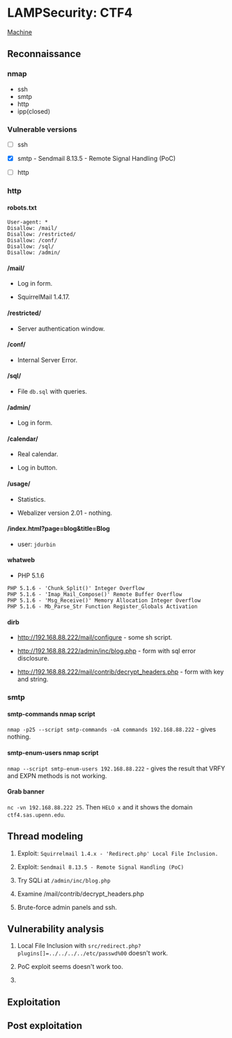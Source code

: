 # LAMPSecurity: CTF4

[Machine](https://www.vulnhub.com/entry/lampsecurity-ctf4,83/ "https://www.vulnhub.com/entry/lampsecurity-ctf4,83/")

## Reconnaissance

### nmap

* ssh
* smtp
* http
* ipp(closed)

### Vulnerable versions

* [ ] ssh

* [x] smtp - Sendmail 8.13.5 - Remote Signal Handling (PoC)

* [ ] http

### http

#### robots.txt

```
User-agent: *
Disallow: /mail/
Disallow: /restricted/
Disallow: /conf/
Disallow: /sql/
Disallow: /admin/
```

#### /mail/

* Log in form.

* SquirrelMail 1.4.17. 

#### /restricted/

* Server authentication window.

#### /conf/

* Internal Server Error.

#### /sql/

* File `db.sql` with queries.

#### /admin/

* Log in form.

#### /calendar/

* Real calendar.

* Log in button.

#### /usage/

* Statistics.

* Webalizer version 2.01 - nothing.

#### /index.html?page=blog&title=Blog

* user: `jdurbin`

#### whatweb

* PHP 5.1.6
```
PHP 5.1.6 - 'Chunk_Split()' Integer Overflow                                                                                                                                                      
PHP 5.1.6 - 'Imap_Mail_Compose()' Remote Buffer Overflow                                                                                                                                               
PHP 5.1.6 - 'Msg_Receive()' Memory Allocation Integer Overflow       
PHP 5.1.6 - Mb_Parse_Str Function Register_Globals Activation
```

#### dirb
 
* http://192.168.88.222/mail/configure - some sh script.

* http://192.168.88.222/admin/inc/blog.php - form with sql error disclosure.

* http://192.168.88.222/mail/contrib/decrypt_headers.php - form with key and string.

### smtp

#### smtp-commands nmap script

`nmap -p25 --script smtp-commands -oA commands 192.168.88.222` - gives nothing.

#### smtp-enum-users nmap script

`nmap --script smtp-enum-users 192.168.88.222` - gives the result that VRFY and EXPN methods is not working.

#### Grab banner

`nc -vn 192.168.88.222 25`. Then `HELO x` and it shows the domain `ctf4.sas.upenn.edu`.

## Thread modeling

1. Exploit: `Squirrelmail 1.4.x - 'Redirect.php' Local File Inclusion.`

2. Exploit: `Sendmail 8.13.5 - Remote Signal Handling (PoC)`

3. Try SQLi at `/admin/inc/blog.php`

4. Examine /mail/contrib/decrypt_headers.php

5. Brute-force admin panels and ssh.

## Vulnerability analysis

1. Local File Inclusion with `src/redirect.php?plugins[]=../../../../etc/passwd%00` doesn't work.

2. PoC exploit seems doesn't work too.

3.  

## Exploitation

## Post exploitation

